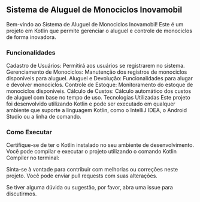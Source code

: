 ## Sistema de Aluguel de Monociclos Inovamobil
Bem-vindo ao Sistema de Aluguel de Monociclos Inovamobil! Este é um projeto em Kotlin que permite gerenciar o aluguel e controle de monociclos de forma inovadora.

### Funcionalidades
Cadastro de Usuários: Permitirá aos usuários se registrarem no sistema.
Gerenciamento de Monociclos: Manutenção dos registros de monociclos disponíveis para aluguel.
Aluguel e Devolução: Funcionalidades para alugar e devolver monociclos.
Controle de Estoque: Monitoramento do estoque de monociclos disponíveis.
Cálculo de Custos: Cálculo automático dos custos de aluguel com base no tempo de uso.
Tecnologias Utilizadas
Este projeto foi desenvolvido utilizando Kotlin e pode ser executado em qualquer ambiente que suporte a linguagem Kotlin, como o IntelliJ IDEA, o Android Studio ou a linha de comando.

### Como Executar
Certifique-se de ter o Kotlin instalado no seu ambiente de desenvolvimento. Você pode compilar e executar o projeto utilizando o comando Kotlin Compiler no terminal:

Sinta-se à vontade para contribuir com melhorias ou correções neste projeto. Você pode enviar pull requests com suas alterações.

Se tiver alguma dúvida ou sugestão, por favor, abra uma issue para discutirmos.
